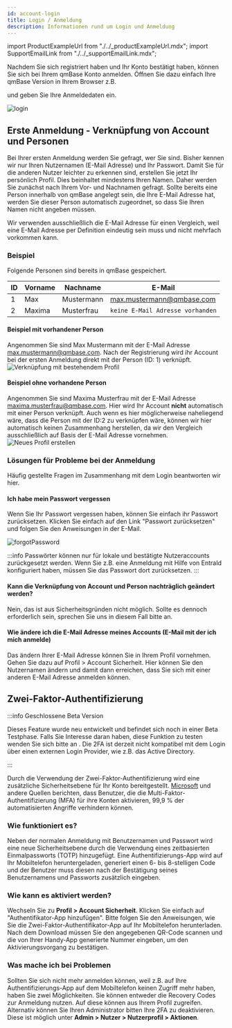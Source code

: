 ```yaml
---
id: account-login
title: Login / Anmeldung
description: Informationen rund um Login und Anmeldung
---
```


import ProductExampleUrl from "./../\_productExampleUrl.mdx";
import SupportEmailLink from "./../\_supportEmailLink.mdx";

Nachdem Sie sich registriert haben und Ihr Konto bestätigt haben, können Sie sich bei Ihrem qmBase Konto anmelden.
Öffnen Sie dazu einfach Ihre qmBase Version in Ihrem Browser z.B.

<ProductExampleUrl />

und geben Sie Ihre Anmeldedaten ein.

![login](https://caqadmin.blob.core.windows.net/public-screenshots/All%20Integration%20Specs/Account/Login.png)

## Erste Anmeldung - Verknüpfung von Account und Personen

Bei Ihrer ersten Anmeldung werden Sie gefragt, wer Sie sind. Bisher kennen wir nur Ihren Nutzernamen (E-Mail Adresse) und Ihr Passwort.
Damit Sie für die anderen Nutzer leichter zu erkennen sind, erstellen Sie jetzt Ihr persönlich Profil. Dies beinhaltet mindestens Ihren Namen.
Daher werden Sie zunächst nach Ihrem Vor- und Nachnamen gefragt.
Sollte bereits eine Person innerhalb von qmBase angelegt sein, die Ihre E-Mail Adresse hat, werden Sie dieser Person automatisch zugeordnet, so dass Sie Ihren Namen nicht angeben müssen.

Wir verwenden ausschließlich die E-Mail Adresse für einen Vergleich, weil eine E-Mail Adresse per Definition eindeutig sein muss und nicht mehrfach vorkommen kann.

### Beispiel

Folgende Personen sind bereits in qmBase gespeichert.

| ID  | Vorname | Nachname   | E-Mail                                      |
| --- | ------- | ---------- | ------------------------------------------- |
| 1   | Max     | Mustermann | max.mustermann@qmbase.com                   |
| 2   | Maxima  | Musterfrau | <code>keine E-Mail Adresse vorhanden</code> |

#### Beispiel mit vorhandener Person

Angenommen Sie sind Max Mustermann mit der E-Mail Adresse max.mustermann@qmbase.com.
Nach der Registrierung wird ihr Account bei der ersten Anmeldung direkt mit der Person (ID: 1) verknüpft.
![Verknüpfung mit bestehendem Profil](https://caqadmin.blob.core.windows.net/public-screenshots/manual-screenshots/2023-12-20_ConnectAccount.png)

#### Beispiel ohne vorhandene Person

Angenommen Sie sind Maxima Musterfrau mit der E-Mail Adresse maxima.musterfrau@qmbase.com. Hier wird Ihr Account **nicht** automatisch mit einer Person verknüpft.
Auch wenn es hier möglicherweise naheliegend wäre, dass die Person mit der ID:2 zu verknüpfen wäre, können wir hier automatisch keinen Zusammenhang herstellen, da wir den Vergleich ausschließlich auf Basis der E-Mail Adresse vornehmen.
![Neues Profil erstellen](https://caqadmin.blob.core.windows.net/public-screenshots/manual-screenshots/2023-12-20_createAccount.png)

### Lösungen für Probleme bei der Anmeldung

Häufig gestellte Fragen im Zusammenhang mit dem Login beantworten wir hier.

#### Ich habe mein Passwort vergessen

Wenn Sie Ihr Passwort vergessen haben, können Sie einfach ihr Passwort zurücksetzen.
Klicken Sie einfach auf den Link "Passwort zurücksetzen" und folgen Sie den Anweisungen in der E-Mail.

![forgotPassword](https://caqadmin.blob.core.windows.net/public-screenshots/All%20Integration%20Specs/Account/ForgotPassword.png)

:::info
Passwörter können nur für lokale und bestätigte Nutzeraccounts zurückgesetzt werden. Wenn Sie z.B. eine Anmeldung mit Hilfe von EntraId konfiguriert haben, müssen Sie das Passwort dort zurücksetzen.
:::

#### Kann die Verknüpfung von Account und Person nachträglich geändert werden?

Nein, das ist aus Sicherheitsgründen nicht möglich. Sollte es dennoch erforderlich sein, sprechen Sie uns in diesem Fall bitte an.

#### Wie ändere ich die E-Mail Adresse meines Accounts (E-Mail mit der ich mich anmelde)

Das ändern Ihrer E-Mail Adresse können Sie in Ihrem Profil vornehmen. Gehen Sie dazu auf Profil > Account Sicherheit.
Hier können Sie den Nutzernamen ändern und damit dann erreichen, dass Sie sich mit einer anderen E-Mail Adresse anmelden können.

## Zwei-Faktor-Authentifizierung

:::info Geschlossene Beta Version

Dieses Feature wurde neu entwickelt und befindet sich noch in einer Beta Testphase. Falls Sie Interesse daran haben, diese Funktion zu testen wenden Sie sich bitte an <SupportEmailLink/>.
Die 2FA ist derzeit nicht kompatibel mit dem Login über einen externen Login Provider, wie z.B. das Active Directory.

:::

Durch die Verwendung der Zwei-Faktor-Authentifizierung wird eine zusätzliche Sicherheitsebene für Ihr Konto bereitgestellt.
[Microsoft](https://www.microsoft.com/security/blog/2019/08/20/one-simple-action-you-can-take-to-prevent-99-9-percent-of-account-attacks/) und andere Quellen berichten, dass Benutzer, die die Multi-Faktor-Authentifizierung (MFA) für ihre Konten aktivieren, 99,9 % der automatisierten Angriffe verhindern können.

### Wie funktioniert es?

Neben der normalen Anmeldung mit Benutzernamen und Passwort wird eine neue Sicherheitsebene durch die Verwendung eines zeitbasierten Einmalpassworts (TOTP) hinzugefügt.
Eine Authentifizierungs-App wird auf Ihr Mobiltelefon heruntergeladen, generiert einen 6- bis 8-stelligen Code und der Benutzer muss diesen nach der Bestätigung seines Benutzernamens und Passworts zusätzlich eingeben.

### Wie kann es aktiviert werden?

Wechseln Sie zu **Profil > Account Sicherheit**. Klicken Sie einfach auf "Authentifikator-App hinzufügen".
Bitte folgen Sie den Anweisungen, wie Sie die Zwei-Faktor-Authentifikator-App auf Ihr Mobiltelefon herunterladen.
Nach dem Download müssen Sie den angegebenen QR-Code scannen und die von Ihrer Handy-App generierte Nummer eingeben, um den Aktivierungsvorgang zu bestätigen.

### Was mache ich bei Problemen

Sollten Sie sich nicht mehr anmelden können, weil z.B. auf Ihre Authentifizierungs-App auf dem Mobiltelefon keinen Zugriff mehr haben, haben Sie zwei Möglichkeiten.
Sie können entweder die Recovery Codes zur Anmeldung nutzen. Auf diese können aus Ihrem Profil zugreifen.
Alternativ können Sie Ihren Administrator bitten Ihre 2FA zu deaktivieren. Diese ist möglich unter **Admin > Nutzer > Nutzerprofil > Aktionen**.

